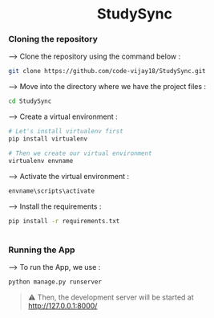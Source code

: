 <div align="center">


# StudySync
</div>

### Cloning the repository

--> Clone the repository using the command below :
```bash
git clone https://github.com/code-vijay18/StudySync.git

```

--> Move into the directory where we have the project files : 
```bash
cd StudySync

```

--> Create a virtual environment :
```bash
# Let's install virtualenv first
pip install virtualenv

# Then we create our virtual environment
virtualenv envname

```

--> Activate the virtual environment :
```bash
envname\scripts\activate

```

--> Install the requirements :
```bash
pip install -r requirements.txt

```

#

### Running the App

--> To run the App, we use :
```bash
python manage.py runserver

```

> ⚠ Then, the development server will be started at http://127.0.0.1:8000/


</td>
</table>


